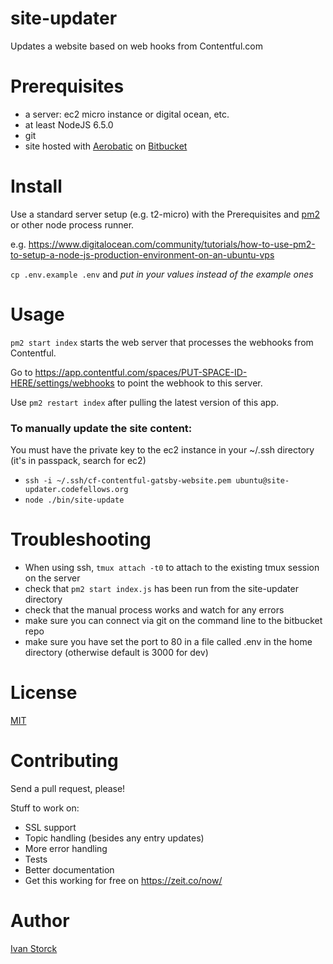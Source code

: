 # site-updater
Updates a website based on web hooks from Contentful.com

# Prerequisites

- a server: ec2 micro instance or digital ocean, etc.
- at least NodeJS 6.5.0
- git
- site hosted with [Aerobatic](https://www.aerobatic.com) on [Bitbucket](http://www.bitbucket.org)

# Install

Use a standard server setup (e.g. t2-micro) with the Prerequisites and [pm2](https://github.com/Unitech/pm2) or other node process runner.

e.g. https://www.digitalocean.com/community/tutorials/how-to-use-pm2-to-setup-a-node-js-production-environment-on-an-ubuntu-vps

`cp .env.example .env` and *put in your values instead of the example ones*

# Usage

`pm2 start index` starts the web server that processes the webhooks from Contentful.

Go to https://app.contentful.com/spaces/PUT-SPACE-ID-HERE/settings/webhooks to point the webhook to this server.

Use `pm2 restart index` after pulling the latest version of this app.

### To manually update the site content:
You must have the private key to the ec2 instance in your ~/.ssh directory (it's in passpack, search for ec2)

 - `ssh -i ~/.ssh/cf-contentful-gatsby-website.pem ubuntu@site-updater.codefellows.org`
 - `node ./bin/site-update`

# Troubleshooting

- When using ssh, `tmux attach -t0` to attach to the existing tmux session on the server
- check that `pm2 start index.js` has been run from the site-updater directory
- check that the manual process works and watch for any errors
- make sure you can connect via git on the command line to the bitbucket repo
- make sure you have set the port to 80 in a file called .env in the home directory (otherwise default is 3000 for dev)


# License

[MIT](https://opensource.org/licenses/MIT)

# Contributing

Send a pull request, please!

Stuff to work on:
- SSL support
- Topic handling (besides any entry updates)
- More error handling
- Tests
- Better documentation
- Get this working for free on https://zeit.co/now/

# Author

[Ivan Storck](http://ivanstorck.com)
